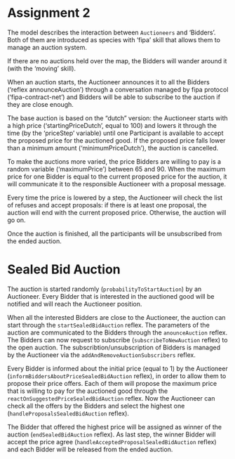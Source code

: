 # Assignment 2

The model describes the interaction between `Auctioneers` and ‘Bidders’. Both of them are introduced as species with ‘fipa’ skill that allows them to manage an auction system.

If there are no auctions held over the map, the Bidders will wander around it (with the ‘moving’ skill).

When an auction starts, the Auctioneer announces it to all the Bidders (‘reflex announceAuction’) through a conversation managed by fipa protocol (‘fipa-contract-net’) and Bidders will be able to subscribe to the auction if they are close enough.

The base auction is based on the “dutch” version: the Auctioneer starts with a high price (‘startingPriceDutch’, equal to 100) and lowers it through the time (by the ‘priceStep’ variable) until one Participant is available to accept the proposed price for the auctioned good. If the proposed price falls lower than a minimum amount (‘minimumPriceDutch’), the auction is cancelled.

To make the auctions more varied, the price Bidders are willing to pay is a random variable (‘maximumPrice’) between 65 and 90. When the maximum price for one Bidder is equal to the current proposed price for the auction, it will communicate it to the responsible Auctioneer with a proposal message.

Every time the price is lowered by a step, the Auctioneer will check the list of refuses and accept proposals: if there is at least one proposal, the auction will end with the current proposed price. Otherwise, the auction will go on.

Once the auction is finished, all the participants will be unsubscribed from the ended auction.


# Sealed Bid Auction

The auction is started randomly (`probabilityToStartAuction`) by an Auctioneer. Every Bidder that is interested in the auctioned good will be notified and will reach the Auctioneer position.

When all the interested Bidders are close to the Auctioneer, the auction can start through the `startSealedBidAuction` reflex. The parameters of the auction are communicated to the Bidders through the `anounceAuction` reflex. The Bidders can now request to subscribe (`subscribeToNewAuction` reflex) to the open auction. The subscribtion/unsubscription of Bidders is managed by the Auctioneer via the `addAndRemoveAuctionSubscribers` reflex.

Every Bidder is informed about the initial price (equal to 1) by the Auctioneer (`informBiddersAboutPriceSealedBidAuction` reflex), in order to allow them to propose their price offers.
Each of them will propose the maximum price that is willing to pay for the auctioned good through the `reactOnSuggestedPriceSealedBidAuction` reflex. Now the Auctioneer can check all the offers by the Bidders and select the highest one (`handleProposalsSealedBidAuction` reflex).

The Bidder that offered the highest price will be assigned as winner of the auction (`endSealedBidAuction` reflex).
As last step, the winner Bidder will accept the price agree (`handleAcceptedProposalSealedBidAuction` reflex) and each Bidder will be released from the ended auction.
